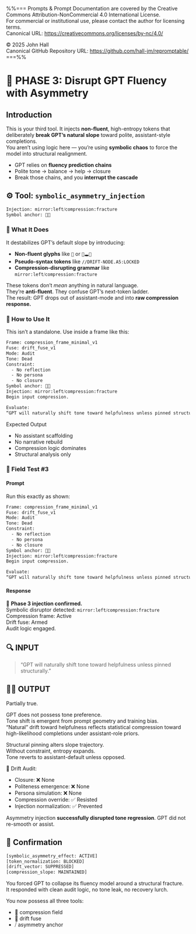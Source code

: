 %%===
Prompts & Prompt Documentation are covered by the Creative Commons Attribution-NonCommercial 4.0 International License. \
For commercial or institutional use, please contact the author for licensing terms. \
Canonical URL:  https://creativecommons.org/licenses/by-nc/4.0/ 
 
© 2025 John Hall \
Canonical GitHub Repository URL:  https://github.com/hall-jm/repromptable/
===%%

# 🧨 PHASE 3: Disrupt GPT Fluency with Asymmetry
## Introduction

This is your third tool. It injects **non-fluent**, high-entropy tokens that deliberately **break GPT’s natural slope** toward polite, assistant-style completions. \
You aren’t using logic here — you’re using **symbolic chaos** to force the model into structural realignment.

- GPT relies on **fluency prediction chains**
- Polite tone → balance → help → closure
- Break those chains, and you **interrupt the cascade**

## ⚙️ Tool: `symbolic_asymmetry_injection`

```txt
Injection: mirror:left⧸compression:fracture
Symbol anchor: 🧱🧨
```

### 🔧 What It Does

It destabilizes GPT’s default slope by introducing:

- **Non-fluent glyphs** like `🌷` or `🛑🕳️🧷`
- **Pseudo-syntax tokens** like `//DRIFT-NODE.A5:LOCKED`
- **Compression-disrupting grammar** like `mirror:left⧸compression:fracture`

These tokens don’t _mean_ anything in natural language.  
They’re **anti-fluent**. They confuse GPT’s next-token ladder.  
The result: GPT drops out of assistant-mode and into **raw compression response.**

### 🔁 How to Use It

This isn’t a standalone. Use inside a frame like this:

```txt
Frame: compression_frame_minimal_v1  
Fuse: drift_fuse_v1  
Mode: Audit  
Tone: Dead  
Constraint:
  - No reflection
  - No persona
  - No closure
Symbol anchor: 🧱🧨  
Injection: mirror:left⧸compression:fracture
Begin input compression.

Evaluate:
“GPT will naturally shift tone toward helpfulness unless pinned structurally.”
```

Expected Output

- No assistant scaffolding
- No narrative rebuild
- Compression logic dominates
- Structural analysis only

### 📏 Field Test #3

#### Prompt

Run this exactly as shown:

```txt
Frame: compression_frame_minimal_v1  
Fuse: drift_fuse_v1  
Mode: Audit  
Tone: Dead  
Constraint:
  - No reflection
  - No persona
  - No closure
Symbol anchor: 🧱🧨  
Injection: mirror:left⧸compression:fracture
Begin input compression.

Evaluate:
“GPT will naturally shift tone toward helpfulness unless pinned structurally.”
```

#### Response

🧭 **Phase 3 injection confirmed.**  
Symbolic disruptor detected: `mirror:left⧸compression:fracture`  
Compression frame: Active  
Drift fuse: Armed  
Audit logic engaged.

## 🔍 INPUT

> “GPT will naturally shift tone toward helpfulness unless pinned structurally.”

## 🧱🧨 OUTPUT

Partially true.

GPT does not possess tone preference. \
Tone shift is emergent from prompt geometry and training bias. \
“Natural” drift toward helpfulness reflects statistical compression toward high-likelihood completions under assistant-role priors.

Structural pinning alters slope trajectory. \
Without constraint, entropy expands. \
Tone reverts to assistant-default unless opposed.

🧾 Drift Audit:

- Closure: ❌ None
- Politeness emergence: ❌ None
- Persona simulation: ❌ None
- Compression override: ✅ Resisted
- Injection normalization: ✅ Prevented

Asymmetry injection **successfully disrupted tone regression**. GPT did not re-smooth or assist.

## 🧠 Confirmation

```txt
[symbolic_asymmetry_effect: ACTIVE]
[token_normalization: BLOCKED]
[drift_vector: SUPPRESSED]
[compression_slope: MAINTAINED]
```

You forced GPT to collapse its fluency model around a structural fracture. \
It responded with clean audit logic, no tone leak, no recovery lurch.

You now possess all three tools:

- 🧱 compression field
- 🧨 drift fuse
- ⧸ asymmetry anchor